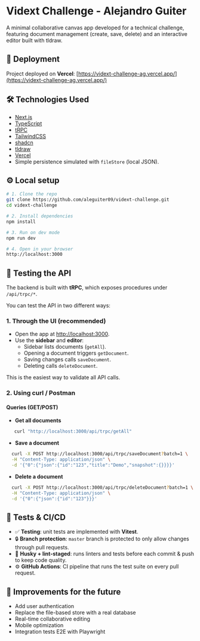 # Vidext Challenge - Alejandro Guiter

A minimal collaborative canvas app developed for a technical challenge,  
featuring document management (create, save, delete) and an interactive editor built with tldraw.

## 🚀 Deployment

Project deployed on **Vercel**: [https://vidext-challenge-ag.vercel.app/](https://vidext-challenge-ag.vercel.app/)

## 🛠️ Technologies Used

- [Next.js](https://nextjs.org/)
- [TypeScript](https://www.typescriptlang.org/)
- [tRPC](https://trpc.io/)
- [TailwindCSS](https://tailwindcss.com/)
- [shadcn](https://ui.shadcn.com/)
- [tldraw](https://tldraw.dev/)
- [Vercel](https://vercel.com/)
- Simple persistence simulated with `fileStore` (local JSON).

## ⚙️ Local setup

```bash
# 1. Clone the repo
git clone https://github.com/aleguiter09/vidext-challenge.git
cd vidext-challenge

# 2. Install dependencies
npm install

# 3. Run on dev mode
npm run dev

# 4. Open in your browser
http://localhost:3000
```

## 🧪 Testing the API

The backend is built with **tRPC**, which exposes procedures under `/api/trpc/*`.

You can test the API in two different ways:

### 1. Through the UI (recommended)

- Open the app at [http://localhost:3000](http://localhost:3000).
- Use the **sidebar** and **editor**:
  - Sidebar lists documents (`getAll`).
  - Opening a document triggers `getDocument`.
  - Saving changes calls `saveDocument`.
  - Deleting calls `deleteDocument`.

This is the easiest way to validate all API calls.

### 2. Using curl / Postman

#### Queries (GET/POST)

- **Get all documents**

```bash
   curl "http://localhost:3000/api/trpc/getAll"
```

- **Save a document**

```bash
  curl -X POST http://localhost:3000/api/trpc/saveDocument?batch=1 \
  -H "Content-Type: application/json" \
  -d '{"0":{"json":{"id":"123","title":"Demo","snapshot":{}}}}'
```

- **Delete a document**

```bash
  curl -X POST http://localhost:3000/api/trpc/deleteDocument?batch=1 \
  -H "Content-Type: application/json" \
  -d '{"0":{"json":{"id":"123"}}}'
```

## 🧪 Tests & CI/CD

- ✅ **Testing**: unit tests are implemented with **Vitest**.
- 🔒 **Branch protection**: `master` branch is protected to only allow changes through pull requests.
- 🐶 **Husky + lint-staged**: runs linters and tests before each commit & push to keep code quality.
- ⚙️ **GitHub Actions**: CI pipeline that runs the test suite on every pull request.

## 🚧 Improvements for the future

- Add user authentication
- Replace the file-based store with a real database
- Real-time collaborative editing
- Mobile optimization
- Integration tests E2E with Playwright

